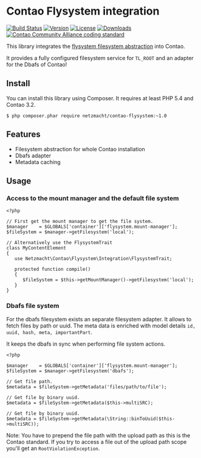 Contao Flysystem integration
============================

[![Build Status](http://img.shields.io/travis/netzmacht/contao-flysystem/master.svg?style=flat-square)](https://travis-ci.org/netzmacht/contao-flysystem)
[![Version](http://img.shields.io/packagist/v/netzmacht/contao-flysystem.svg?style=flat-square)](http://packagist.com/packages/netzmacht/contao-flysystem)
[![License](http://img.shields.io/packagist/l/netzmacht/contao-flysystem.svg?style=flat-square)](http://packagist.com/packages/netzmacht/contao-flysystem)
[![Downloads](http://img.shields.io/packagist/dt/netzmacht/contao-flysystem.svg?style=flat-square)](http://packagist.com/packages/netzmacht/contao-flysystem)
[![Contao Community Alliance coding standard](http://img.shields.io/badge/cca-coding_standard-red.svg?style=flat-square)](https://github.com/contao-community-alliance/coding-standard)

This library integrates the [flysystem filesystem abstraction](http://flysystem.thephpleague.com) into Contao.

It provides a fully configured filesystem service for `TL_ROOT` and an adapter for the Dbafs of Contao!

Install
-------

You can install this library using Composer. It requires at least PHP 5.4 and Contao 3.2.

```
$ php composer.phar require netzmacht/contao-flysystem:~1.0
```

Features
--------

 * Filesystem abstraction for whole Contao installation
 * Dbafs adapter
 * Metadata caching
  

Usage
-----

### Access to the mount manager and the default file system

```
<?php

// First get the mount manager to get the file system.
$manager    = $GLOBALS['container']['flysystem.mount-manager'];
$fileSystem = $manager->getFilesystem('local');

// Alternatively use the FlysystemTrait
class MyContentElement
{
   use Netzmacht\Contao\Flysystem\Integration\FlysystemTrait;
   
   protected function compile()
   {
      $fileSystem = $this->getMountManager()->getFilesystem('local');
   }
}
```

### Dbafs file system

For the dbafs filesystem exists an separate filesystem adapter. It allows to fetch files by path or uuid.
The meta data is enriched with model details `id, uuid, hash, meta, importantPart`.

It keeps the dbafs in sync when performing file system actions.

```
<?php
 
$manager    = $GLOBALS['container']['flysystem.mount-manager'];
$fileSystem = $manager->getFilesystem('dbafs');

// Get file path.
$metadata = $fileSystem->getMetadata('files/path/to/file');

// Get file by binary uuid.
$metadata = $fileSystem->getMetadata($this->multiSRC);

// Get file by binary uuid.
$metadata = $fileSystem->getMetadata(\String::binToUuid($this->multiSRC));

```

Note: You have to prepend the file path with the upload path as this is the Contao standard. If you try to access a 
file out of the upload path scope you'll get an `RootViolationException`.
